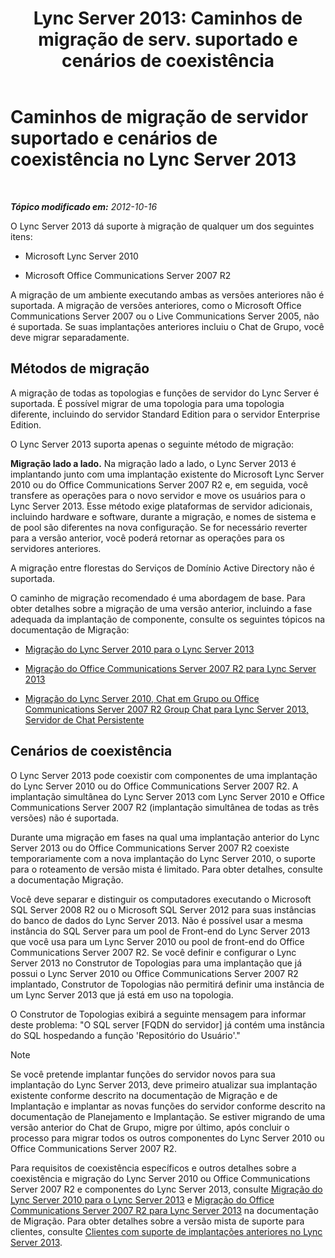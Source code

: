 ﻿---
title: "Lync Server 2013: Caminhos de migração de serv. suportado e cenários de coexistência"
TOCTitle: Caminhos de migração de servidor suportado e cenários de coexistência
ms:assetid: 2a6a730f-7f80-45f9-9540-3edfdaa265fb
ms:mtpsurl: https://technet.microsoft.com/pt-br/library/Gg425764(v=OCS.15)
ms:contentKeyID: 49306210
ms.date: 05/19/2016
mtps_version: v=OCS.15
ms.translationtype: HT
---

# Caminhos de migração de servidor suportado e cenários de coexistência no Lync Server 2013

 

_**Tópico modificado em:** 2012-10-16_

O Lync Server 2013 dá suporte à migração de qualquer um dos seguintes itens:

  - Microsoft Lync Server 2010

  - Microsoft Office Communications Server 2007 R2

A migração de um ambiente executando ambas as versões anteriores não é suportada. A migração de versões anteriores, como o Microsoft Office Communications Server 2007 ou o Live Communications Server 2005, não é suportada. Se suas implantações anteriores incluiu o Chat de Grupo, você deve migrar separadamente.

## Métodos de migração

A migração de todas as topologias e funções de servidor do Lync Server é suportada. É possível migrar de uma topologia para uma topologia diferente, incluindo do servidor Standard Edition para o servidor Enterprise Edition.

O Lync Server 2013 suporta apenas o seguinte método de migração:

   **Migração lado a lado.** Na migração lado a lado, o Lync Server 2013 é implantando junto com uma implantação existente do Microsoft Lync Server 2010 ou do Office Communications Server 2007 R2 e, em seguida, você transfere as operações para o novo servidor e move os usuários para o Lync Server 2013. Esse método exige plataformas de servidor adicionais, incluindo hardware e software, durante a migração, e nomes de sistema e de pool são diferentes na nova configuração. Se for necessário reverter para a versão anterior, você poderá retornar as operações para os servidores anteriores.

A migração entre florestas do Serviços de Domínio Active Directory não é suportada.

O caminho de migração recomendado é uma abordagem de base. Para obter detalhes sobre a migração de uma versão anterior, incluindo a fase adequada da implantação de componente, consulte os seguintes tópicos na documentação de Migração:

  - [Migração do Lync Server 2010 para o Lync Server 2013](migration-from-lync-server-2010-to-lync-server-2013.md)

  - [Migração do Office Communications Server 2007 R2 para Lync Server 2013](migration-from-office-communications-server-2007-r2-to-lync-server-2013.md)

  - [Migração do Lync Server 2010, Chat em Grupo ou Office Communications Server 2007 R2 Group Chat para Lync Server 2013, Servidor de Chat Persistente](migration-from-lync-server-2010-group-chat-or-office-communications-server-2007-r2-group-chat-to-lync-server-2013-persistent-chat-server.md)

## Cenários de coexistência

O Lync Server 2013 pode coexistir com componentes de uma implantação do Lync Server 2010 ou do Office Communications Server 2007 R2. A implantação simultânea do Lync Server 2013 com Lync Server 2010 e Office Communications Server 2007 R2 (implantação simultânea de todas as três versões) não é suportada.

Durante uma migração em fases na qual uma implantação anterior do Lync Server 2013 ou do Office Communications Server 2007 R2 coexiste temporariamente com a nova implantação do Lync Server 2010, o suporte para o roteamento de versão mista é limitado. Para obter detalhes, consulte a documentação Migração.

Você deve separar e distinguir os computadores executando o Microsoft SQL Server 2008 R2 ou o Microsoft SQL Server 2012 para suas instâncias do banco de dados do Lync Server 2013. Não é possível usar a mesma instância do SQL Server para um pool de Front-end do Lync Server 2013 que você usa para um Lync Server 2010 ou pool de front-end do Office Communications Server 2007 R2. Se você definir e configurar o Lync Server 2013 no Construtor de Topologias para uma implantação que já possui o Lync Server 2010 ou Office Communications Server 2007 R2 implantado, Construtor de Topologias não permitirá definir uma instância de um Lync Server 2013 que já está em uso na topologia.

O Construtor de Topologias exibirá a seguinte mensagem para informar deste problema: "O SQL server \[FQDN do servidor\] já contém uma instância do SQL hospedando a função 'Repositório do Usuário'."

> [!NOTE]  
> Se você pretende implantar funções do servidor novos para sua implantação do Lync Server 2013, deve primeiro atualizar sua implantação existente conforme descrito na documentação de Migração e de Implantação e implantar as novas funções do servidor conforme descrito na documentação de Planejamento e Implantação. Se estiver migrando de uma versão anterior do Chat de Grupo, migre por último, após concluir o processo para migrar todos os outros componentes do Lync Server 2010 ou Office Communications Server 2007 R2.

Para requisitos de coexistência específicos e outros detalhes sobre a coexistência e migração do Lync Server 2010 ou Office Communications Server 2007 R2 e componentes do Lync Server 2013, consulte [Migração do Lync Server 2010 para o Lync Server 2013](migration-from-lync-server-2010-to-lync-server-2013.md) e [Migração do Office Communications Server 2007 R2 para Lync Server 2013](migration-from-office-communications-server-2007-r2-to-lync-server-2013.md) na documentação de Migração. Para obter detalhes sobre a versão mista de suporte para clientes, consulte [Clientes com suporte de implantações anteriores no Lync Server 2013](lync-server-2013-supported-clients-from-previous-deployments.md).

